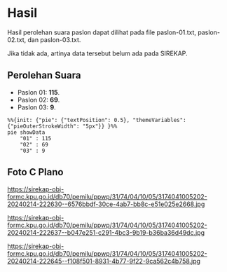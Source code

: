 # Hasil

Hasil perolehan suara paslon dapat dilihat pada file paslon-01.txt, paslon-02.txt, dan paslon-03.txt.

Jika tidak ada, artinya data tersebut belum ada pada SIREKAP.

## Perolehan Suara

 * Paslon 01: **115**.
 * Paslon 02: **69**.
 * Paslon 03: **9**.

```mermaid
%%{init: {"pie": {"textPosition": 0.5}, "themeVariables": {"pieOuterStrokeWidth": "5px"}} }%%
pie showData
    "01" : 115
    "02" : 69
    "03" : 9
```
## Foto C Plano

https://sirekap-obj-formc.kpu.go.id/db70/pemilu/ppwp/31/74/04/10/05/3174041005202-20240214-222630--6576bbdf-30ce-4ab7-bb8c-e51e025e2668.jpg

https://sirekap-obj-formc.kpu.go.id/db70/pemilu/ppwp/31/74/04/10/05/3174041005202-20240214-222637--b047e251-c291-4bc3-9b19-b36ba36d49dc.jpg

https://sirekap-obj-formc.kpu.go.id/db70/pemilu/ppwp/31/74/04/10/05/3174041005202-20240214-222645--f108f501-8931-4b77-9f22-9ca562c4b758.jpg
